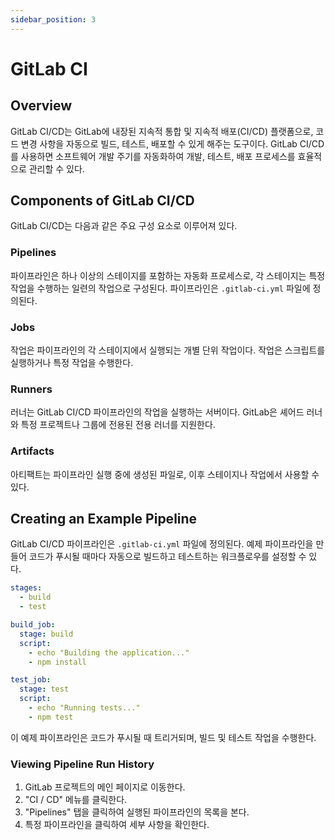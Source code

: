 ```yaml
---
sidebar_position: 3
---
```


# GitLab CI

## Overview
GitLab CI/CD는 GitLab에 내장된 지속적 통합 및 지속적 배포(CI/CD) 플랫폼으로, 코드 변경 사항을 자동으로 빌드, 테스트, 배포할 수 있게 해주는 도구이다. GitLab CI/CD를 사용하면 소프트웨어 개발 주기를 자동화하여 개발, 테스트, 배포 프로세스를 효율적으로 관리할 수 있다.

## Components of GitLab CI/CD
GitLab CI/CD는 다음과 같은 주요 구성 요소로 이루어져 있다.

### Pipelines
파이프라인은 하나 이상의 스테이지를 포함하는 자동화 프로세스로, 각 스테이지는 특정 작업을 수행하는 일련의 작업으로 구성된다. 파이프라인은 `.gitlab-ci.yml` 파일에 정의된다.

### Jobs
작업은 파이프라인의 각 스테이지에서 실행되는 개별 단위 작업이다. 작업은 스크립트를 실행하거나 특정 작업을 수행한다.

### Runners
러너는 GitLab CI/CD 파이프라인의 작업을 실행하는 서버이다. GitLab은 셰어드 러너와 특정 프로젝트나 그룹에 전용된 전용 러너를 지원한다.

### Artifacts
아티팩트는 파이프라인 실행 중에 생성된 파일로, 이후 스테이지나 작업에서 사용할 수 있다.

## Creating an Example Pipeline
GitLab CI/CD 파이프라인은 `.gitlab-ci.yml` 파일에 정의된다. 예제 파이프라인을 만들어 코드가 푸시될 때마다 자동으로 빌드하고 테스트하는 워크플로우를 설정할 수 있다.

```yaml
stages:
  - build
  - test

build_job:
  stage: build
  script:
    - echo "Building the application..."
    - npm install

test_job:
  stage: test
  script:
    - echo "Running tests..."
    - npm test
```

이 예제 파이프라인은 코드가 푸시될 때 트리거되며, 빌드 및 테스트 작업을 수행한다.

### Viewing Pipeline Run History
1. GitLab 프로젝트의 메인 페이지로 이동한다.
2. "CI / CD" 메뉴를 클릭한다.
3. "Pipelines" 탭을 클릭하여 실행된 파이프라인의 목록을 본다.
4. 특정 파이프라인을 클릭하여 세부 사항을 확인한다.
